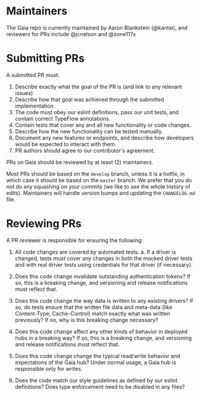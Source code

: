 # Maintainers

The Gaia repo is currently maintained by Aaron Blankstein (@kantai), and reviewers for PRs include
@jcnelson and @zone117x

# Submitting PRs

A submitted PR must:

1. Describe exactly what the goal of the PR is (and link to any relevant issues)
2. Describe how that goal was achieved through the submitted implementation.
3. The code must obey our eslint definitions, pass our unit tests, and
   contain correct TypeFlow annotations.
4. Contain tests that cover any and all new functionality or code changes.
5. Describe how the new functionality can be tested manually.
6. Document any new features or endpoints, and describe how developers
   would be expected to interact with them.
7. PR authors should agree to our contributor's agreement.

PRs on Gaia should be reviewed by at least (2) maintainers.

Most PRs should be based on the `develop` branch, unless it is a hotfix, in which case
 it should be based on the `master` branch. We prefer that you do not do any squashing on
 your commits (we like to see the whole history of edits).  Maintainers will handle version 
 bumps and updating the `CHANGELOG.md` file.

# Reviewing PRs

A PR reviewer is responsible for ensuring the following:

1. All code changes are covered by automated tests. 
  a. If a driver is changed, tests _must_ cover any changes in both the mocked driver
  tests and with real driver tests using credentials for that driver (if necessary).
  
2. Does this code change invalidate outstanding authentication tokens? If so,
   this is a breaking change, and versioning and release notifications must
   reflect that.

3. Does this code change the way data is written to any existing drivers? If so,
   do tests ensure that the written file data and meta-data (like Content-Type, Cache-Control)
   match exactly what was written previously? If no, why is this breaking change necessary?

4. Does this code change affect any other kinds of behavior in deployed hubs in a
   breaking way? If so, this is a breaking change, and versioning and release notifications
   must reflect that.

5. Does this code change change the typical read/write behavior and expectations of the Gaia
   hub? Under normal usage, a Gaia hub is responsible only for writes.

6. Does the code match our style guidelines as defined by our eslint definitions? Does type
   enforcement need to be disabled in any files?

